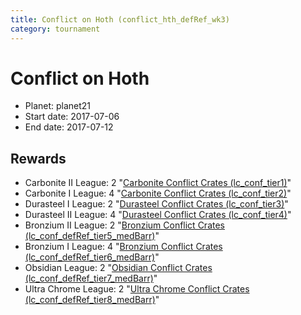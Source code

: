```yaml
---
title: Conflict on Hoth (conflict_hth_defRef_wk3)
category: tournament
---
```

# Conflict on Hoth

  * Planet: planet21
  * Start date: 2017-07-06
  * End date: 2017-07-12

## Rewards

  * Carbonite II League: 2 "[Carbonite Conflict Crates (lc_conf_tier1)](lc_conf_tier1.html)"
  * Carbonite I League: 4 "[Carbonite Conflict Crates (lc_conf_tier2)](lc_conf_tier2.html)"
  * Durasteel I League: 2 "[Durasteel Conflict Crates (lc_conf_tier3)](lc_conf_tier3.html)"
  * Durasteel II League: 4 "[Durasteel Conflict Crates (lc_conf_tier4)](lc_conf_tier4.html)"
  * Bronzium II League: 2 "[Bronzium Conflict Crates (lc_conf_defRef_tier5_medBarr)](lc_conf_defRef_tier5_medBarr.html)"
  * Bronzium I League: 4 "[Bronzium Conflict Crates (lc_conf_defRef_tier6_medBarr)](lc_conf_defRef_tier6_medBarr.html)"
  * Obsidian League: 2 "[Obsidian Conflict Crates (lc_conf_defRef_tier7_medBarr)](lc_conf_defRef_tier7_medBarr.html)"
  * Ultra Chrome League: 2 "[Ultra Chrome Conflict Crates (lc_conf_defRef_tier8_medBarr)](lc_conf_defRef_tier8_medBarr.html)"
